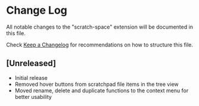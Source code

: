 # Change Log

All notable changes to the "scratch-space" extension will be documented in this file.

Check [Keep a Changelog](http://keepachangelog.com/) for recommendations on how to structure this file.

## [Unreleased]

- Initial release
- Removed hover buttons from scratchpad file items in the tree view
- Moved rename, delete and duplicate functions to the context menu for better usability